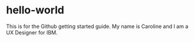 # hello-world
This is for the Github getting started guide.
My name is Caroline and I am a UX Designer for IBM.

